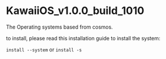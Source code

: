 # KawaiiOS_v1.0.0_build_1010
The Operating systems based from cosmos.

to install, please read this installation guide to install the system:


```install --system```
or 
```install -s```
